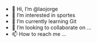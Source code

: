 - 👋 Hi, I’m @laojorge
- 👀 I’m interested in sportes
- 🌱 I’m currently learning Git
- 💞️ I’m looking to collaborate on ...
- 📫 How to reach me ...

<!---
laojorge/laojorge is a ✨ special ✨ repository because its `README.md` (this file) appears on your GitHub profile.
You can click the Preview link to take a look at your changes.
--->
